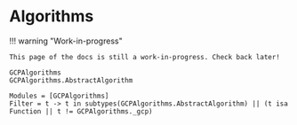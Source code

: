 # Algorithms

!!! warning "Work-in-progress"

    This page of the docs is still a work-in-progress. Check back later!

```@docs
GCPAlgorithms
GCPAlgorithms.AbstractAlgorithm
```

```@autodocs
Modules = [GCPAlgorithms]
Filter = t -> t in subtypes(GCPAlgorithms.AbstractAlgorithm) || (t isa Function || t != GCPAlgorithms._gcp)
```
